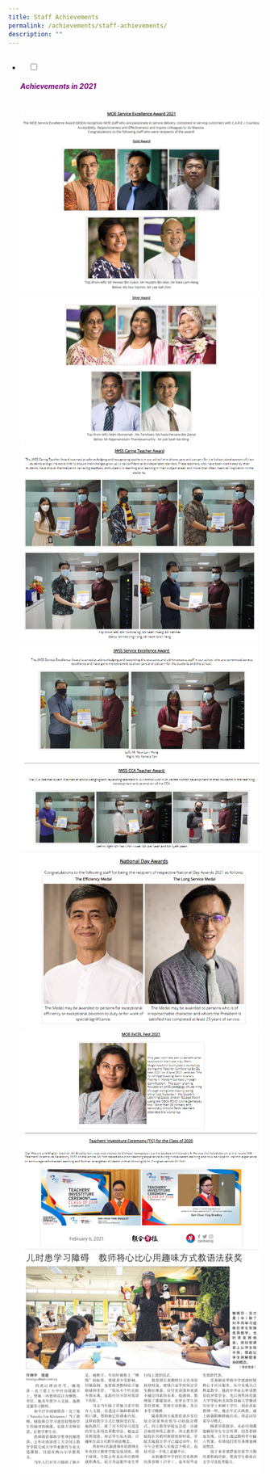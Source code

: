 ```yaml
---
title: Staff Achievements
permalink: /achievements/staff-achievements/
description: ""
---
```


<ul class="jekyllcodex_accordion">
  <li>
    <input type="checkbox" id="accordion1">
		<label for="accordion1"><h5 style="color:Purple">Achievements in 2021</h5></label>
    <div>
<img src="/images/staff1.png" 
         style="width:500px"
	/>
<br>
<img src="/images/staff2.png" 
         style="width:500px"
	/>
<br>
<img src="/images/staff3.png" 
         style="width:500px"
	/>
<br>
<img src="/images/staff4.png" 
         style="width:500px"
	/>
<br>
<img src="/images/staff5.png" 
         style="width:500px"
	/>
<br>
<img src="/images/staff6.png" 
         style="width:500px"
	/>
<br>
<img src="/images/staff7.png" 
         style="width:500px"
	/>

